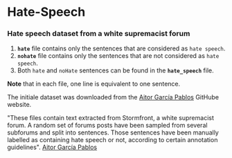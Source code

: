 # Hate-Speech
### Hate speech dataset from a white supremacist forum

1. **`hate`** file contains only the sentences that are considered as `hate speech`. 
2. **`nohate`** file contains only the sentences that are not considered as `hate speech`.
3. Both `hate` and `noHate` sentences can be found in the **`hate_speech`** file.

**Note** that in each file, one line is equivalent to one sentence.

The initiale dataset was downloaded from the [Aitor García Pablos](https://github.com/aitor-garcia-p) GitHube website.

"These files contain text extracted from Stormfront, a white supremacist forum. A random set of forums posts have been sampled from several subforums and split into sentences. Those sentences have been manually labelled as containing hate speech or not, according to certain annotation guidelines". [Aitor García Pablos](https://github.com/aitor-garcia-p)

